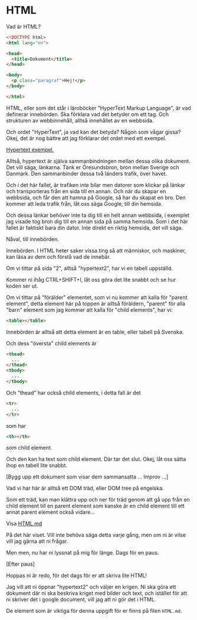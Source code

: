 # HTML

Vad är HTML?

```html
<!DOCTYPE html>
<html lang="en">

<head>
  <title>Dokument</title>
</head>

<body>
  <p class="paragraf">Hej!</p>
</body>

</html>
```

HTML, eller som det står i läroböcker "HyperText Markup Language", är vad definerar innebörden. Ska förklara vad det betyder om ett tag. Och strukturen av webbinnehåll, alltså innehållet av en webbsida.

Och ordet "HyperText", ja vad kan det betyda? Någon som vågar gissa?
Okej, det är nog bättre att jag förklarar det ordet med ett exempel.

[Hypertext exempel.](src/hypertext1.html)

Alltså, hypertext är själva sammanbindningen mellan dessa olika dokument. Det vill säga, länkarna.
Tänk er Öresundsbron, bron mellan Sverige och Danmark. Den sammanbinder dessa två länders trafik, över havet.

Och i det här fallet, är trafiken inte bilar men datorer som klickar på länkar och transporteras från en sida till en annan. Och när du skapar en webbsida, och får den att hamna på Google, så har du skapat en bro. Den kommer att leda trafik från, låt oss säga Google, till din hemsida.

Och dessa länkar behöver inte ta dig till en helt annan webbsida, i exemplet jag visade tog bron dig till en annan sida på samma hemsida. Som i det här fallet är faktiskt bara din dator. Inte direkt en riktig hemsida, det vill säga.

Nåval, till innebörden.

Innebörden. I HTML heter saker vissa ting så att människor, och maskiner, kan läsa av dem och förstå vad de innebär.

Om vi tittar på sida "2", alltså "hypertext2", har vi en tabell uppställd.

Kommer ni ihåg CTRL+SHIFT+I, låt oss göra det lite snabbt och se hur koden ser ut.

Om vi tittar på "förälder" elementet, som vi nu kommer att kalla för "parent element", detta element här på toppen är alltså föräldern, "parent" för alla "barn" element som jag kommer att kalla för "child elements", har vi:

```html
<table></table>
```

Innebörden är alltså att detta element är en table, eller tabell på Svenska.

Och dess "översta" child elements är
```html
<thead>
  ...
</thead>
<tbody>
  ...
</tbody>
```

Och "thead" har också child elements, i detta fall är det

```html
<tr>
  ...
</tr>
```

som har

```html
<th></th>
```

som child element.

Och den kan ha text som child element. Där tar det slut. Okej, låt oss sätta ihop en tabell lite snabbt.

[Bygg upp ett dokument som visar dem sammansatta ... Improv ...]

Vad vi har här är alltså ett DOM träd, eller DOM tree på engelska.

Som ett träd, kan man klättra upp och ner för träd genom att gå upp från en child element till en parent element som kanske är en child element till ett annat parent element också vidare...

Visa [HTML.md](HTML.md)

På det här viset. Vill inte behöva säga detta varje gång, men om ni är vilse vill jag gärna att ni frågar.

Men men, nu har ni lyssnat på mig för länge. Dags för en paus.

[Efter paus]

Hoppas ni är redo, för det dags för er att skriva lite HTML!

Jag vill att ni öppnar "hypertext2" och väljer en krigen. Ni ska göra ett dokument där ni ska beskriva kriget med bilder och text, och istället för att ni skriver det i google document, vill jag att ni gör det i HTML.

De element som är viktiga för denna uppgift för er finns på filen `HTML.md`.

